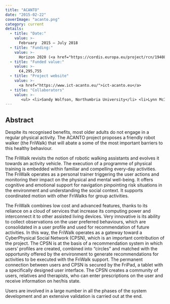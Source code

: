 ```yaml
---
title: "ACANTO"
date: "2015-02-22"
coverImage: "acanto.png"
category: current
details:
  - title: "Date:"
    value: >-
      February  2015 – July 2018
  - title: "Funding:"
    value: >-
      Horizon 2020 (<a href="https://cordis.europa.eu/project/rcn/194087_en.html">643644</a>)
  - title: "Funded value:"
    value: >-
      €4,295,755
  - title: "Project website"
    value: >-
      <a href="https://www.ict-acanto.eu/">ict-acanto.eu</a>
  - title: "Collaborators"
    value: >-
       <ul> <li>Sandy Wolfson, Northumbria University</li> <li>Lynn McInnes, Northumbria University</li> </ul> 
---
```

## Abstract

Despite its recognised benefits, most older adults do not engage in a regular physical activity. The ACANTO project proposes a friendly robot walker (the FriWalk) that will abate a some of the most important barriers to this healthy behaviour.

The FriWalk revisits the notion of robotic walking assistants and evolves it towards an activity vehicle. The execution of a programme of physical training is embedded within familiar and compelling every-day activities. The FriWalk operates as a personal trainer triggering the user actions and monitoring their impact on the physical and mental well-being. It offers cognitive and emotional support for navigation pinpointing risk situations in the environment and understanding the social context. It supports coordinated motion with other FriWalks for group activities.

The FriWalk combines low cost and advanced features, thanks to its reliance on a cloud of services that increase its computing power and interconnect it to other assisted living devices. Very innovative is its ability to collect observations on the user preferred behaviours, which are consolidated in a user profile and used for recommendation of future activities. In this way, the FriWalk operates as a gateway toward a CyberPhysical Social Network (CPSN), which is an important contribution of the project. The CPSN is at the basis of a recommendation system in which users’ profiles are created, combined into “circles” and matched with the opportunity offered by the environment to generate recommendations for activities to be executed with the FriWalk support. The permanent connection between users and CPSN is secured by the FriPad, a tablet with a specifically designed user interface. The CPSN creates a community of users, relatives and therapists, who can enter prescriptions on the user and receive information on her/his state.

Users are involved in a large number in all the phases of the system development and an extensive validation is carried out at the end.

